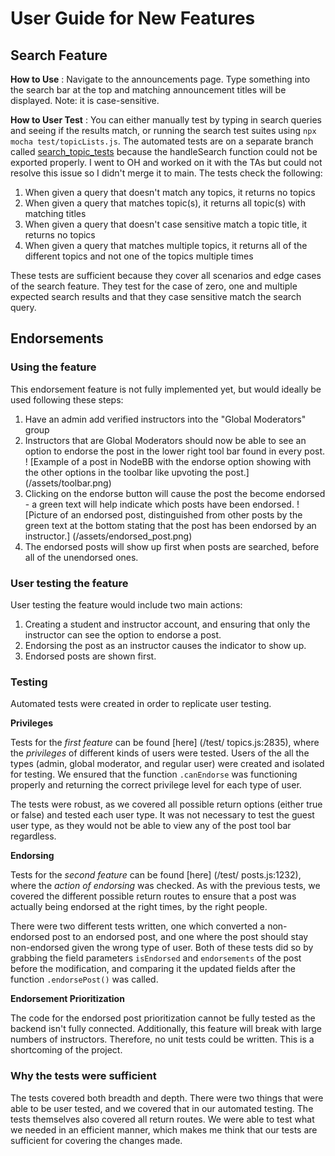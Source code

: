 # User Guide for New Features

## Search Feature
**How to Use** : Navigate to the announcements page. Type something into the search bar at the top and matching announcement titles will be displayed. Note: it is case-sensitive.

**How to User Test** : You can either manually test by typing in search queries and seeing if the results match, or running the search test suites using ``` npx mocha test/topicLists.js ```.
The automated tests are on a separate branch called [search_topic_tests](https://github.com/CMU-313/fall23-nodebb-stack/tree/search_topic_tests) because the handleSearch function could not be exported properly. I went to OH and worked on it with the TAs but could
not resolve this issue so I didn't merge it to main. The tests check the following:

1. When given a query that doesn't match any topics, it returns no topics
2. When given a query that matches topic(s), it returns all topic(s) with matching titles
3. When given a query that doesn't case sensitive match a topic title, it returns no topics
4. When given a query that matches multiple topics, it returns all of the different topics and not one of the topics multiple times

These tests are sufficient because they cover all scenarios and edge cases of the search feature. They test for the case of zero, one and multiple expected search results and that they case sensitive match the search query.

## Endorsements

### Using the feature

This endorsement feature is not fully implemented yet, but would ideally be used following these steps:

1. Have an admin add verified instructors into the "Global 
Moderators" group
2. Instructors that are Global Moderators should now be able to 
see an option to endorse the post in the lower right tool bar 
found in every post.
! [Example of a post in NodeBB with the endorse option showing 
with the other options in the toolbar like upvoting the post.] 
(/assets/toolbar.png)
3. Clicking on the endorse button will cause the post the 
become endorsed - a green text will help indicate which posts 
have been endorsed.
! [Picture of an endorsed post, distinguished from other posts 
by the green text at the bottom stating that the post has been 
endorsed by an instructor.] (/assets/endorsed_post.png)
4. The endorsed posts will show up first when posts are searched,
   before all of the unendorsed ones.

### User testing the feature

User testing the feature would include two main actions:

1. Creating a student and instructor account, and ensuring that 
only the instructor can see the option to endorse a post.
2. Endorsing the post as an instructor causes the indicator to 
show up.
3. Endorsed posts are shown first.

### Testing

Automated tests were created in order to replicate user testing.

**Privileges**

Tests for the *first feature* can be found [here] (/test/
topics.js:2835), where the *privileges* of different kinds of 
users were tested. Users of the all the types (admin, global 
moderator, and regular user) were created and isolated for 
testing. We ensured that the function `.canEndorse` was 
functioning properly and returning the correct privilege level 
for each type of user.

The tests were robust, as we covered all possible return 
options (either true or false) and tested each user type. It 
was not necessary to test the guest user type, as they would 
not be able to view any of the post tool bar regardless.

**Endorsing**

Tests for the *second feature* can be found [here] (/test/
posts.js:1232), where the *action of endorsing* was checked. 
As with the previous tests, we covered the different possible 
return routes to ensure that a post was actually being endorsed 
at the right times, by the right people.

There were two different tests written, one which converted a 
non-endorsed post to an endorsed post, and one where the post 
should stay non-endorsed given the wrong type of user. Both of 
these tests did so by grabbing the field parameters 
`isEndorsed` and `endorsements` of the post before the 
modification, and comparing it the updated fields after the 
function `.endorsePost()` was called.

**Endorsement Prioritization**

The code for the endorsed post prioritization cannot be fully 
tested as the backend isn't fully connected. Additionally, this 
feature will break with large numbers of instructors. Therefore,
no unit tests could be written. This is a shortcoming of the project.

### Why the tests were sufficient

The tests covered both breadth and depth. There were two things 
that were able to be user tested, and we covered that in our 
automated testing. The tests themselves also covered all return 
routes. We were able to test what we needed in an efficient 
manner, which makes me think that our tests are sufficient for 
covering the changes made.
